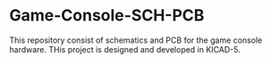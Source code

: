 # Game-Console-SCH-PCB
This repository consist of schematics and PCB for the game console hardware. THis project is designed and developed in KICAD-5.
